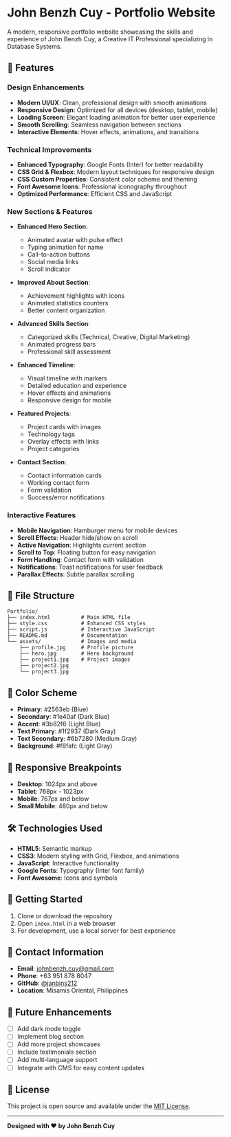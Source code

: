 # John Benzh Cuy - Portfolio Website

A modern, responsive portfolio website showcasing the skills and experience of John Benzh Cuy, a Creative IT Professional specializing in Database Systems.

## 🚀 Features

### Design Enhancements
- **Modern UI/UX**: Clean, professional design with smooth animations
- **Responsive Design**: Optimized for all devices (desktop, tablet, mobile)
- **Loading Screen**: Elegant loading animation for better user experience
- **Smooth Scrolling**: Seamless navigation between sections
- **Interactive Elements**: Hover effects, animations, and transitions

### Technical Improvements
- **Enhanced Typography**: Google Fonts (Inter) for better readability
- **CSS Grid & Flexbox**: Modern layout techniques for responsive design
- **CSS Custom Properties**: Consistent color scheme and theming
- **Font Awesome Icons**: Professional iconography throughout
- **Optimized Performance**: Efficient CSS and JavaScript

### New Sections & Features
- **Enhanced Hero Section**: 
  - Animated avatar with pulse effect
  - Typing animation for name
  - Call-to-action buttons
  - Social media links
  - Scroll indicator

- **Improved About Section**:
  - Achievement highlights with icons
  - Animated statistics counters
  - Better content organization

- **Advanced Skills Section**:
  - Categorized skills (Technical, Creative, Digital Marketing)
  - Animated progress bars
  - Professional skill assessment

- **Enhanced Timeline**:
  - Visual timeline with markers
  - Detailed education and experience
  - Hover effects and animations
  - Responsive design for mobile

- **Featured Projects**:
  - Project cards with images
  - Technology tags
  - Overlay effects with links
  - Project categories

- **Contact Section**:
  - Contact information cards
  - Working contact form
  - Form validation
  - Success/error notifications

### Interactive Features
- **Mobile Navigation**: Hamburger menu for mobile devices
- **Scroll Effects**: Header hide/show on scroll
- **Active Navigation**: Highlights current section
- **Scroll to Top**: Floating button for easy navigation
- **Form Handling**: Contact form with validation
- **Notifications**: Toast notifications for user feedback
- **Parallax Effects**: Subtle parallax scrolling

## 📁 File Structure

```
Portfolio/
├── index.html          # Main HTML file
├── style.css           # Enhanced CSS styles
├── script.js           # Interactive JavaScript
├── README.md           # Documentation
└── assets/             # Images and media
    ├── profile.jpg     # Profile picture
    ├── hero.jpg        # Hero background
    ├── project1.jpg    # Project images
    ├── project2.jpg
    └── project3.jpg
```

## 🎨 Color Scheme

- **Primary**: #2563eb (Blue)
- **Secondary**: #1e40af (Dark Blue)
- **Accent**: #3b82f6 (Light Blue)
- **Text Primary**: #1f2937 (Dark Gray)
- **Text Secondary**: #6b7280 (Medium Gray)
- **Background**: #f8fafc (Light Gray)

## 📱 Responsive Breakpoints

- **Desktop**: 1024px and above
- **Tablet**: 768px - 1023px
- **Mobile**: 767px and below
- **Small Mobile**: 480px and below

## 🛠️ Technologies Used

- **HTML5**: Semantic markup
- **CSS3**: Modern styling with Grid, Flexbox, and animations
- **JavaScript**: Interactive functionality
- **Google Fonts**: Typography (Inter font family)
- **Font Awesome**: Icons and symbols

## 🚀 Getting Started

1. Clone or download the repository
2. Open `index.html` in a web browser
3. For development, use a local server for best experience

## 📧 Contact Information

- **Email**: johnbenzh.cuy@gmail.com
- **Phone**: +63 951 878 8047
- **GitHub**: [@janbins212](https://github.com/janbins212)
- **Location**: Misamis Oriental, Philippines

## 🎯 Future Enhancements

- [ ] Add dark mode toggle
- [ ] Implement blog section
- [ ] Add more project showcases
- [ ] Include testimonials section
- [ ] Add multi-language support
- [ ] Integrate with CMS for easy content updates

## 📄 License

This project is open source and available under the [MIT License](LICENSE).

---

**Designed with ❤️ by John Benzh Cuy**
